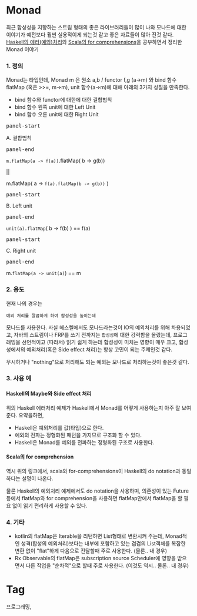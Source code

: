 Monad
=====

최근 합성성을 지향하는 스트림 형태의 좋은 라이브러리들이 많이 나와 모나드에 대한 이야기가 예전보다 훨씬 실용적이게 되는것 같고 좋은 자료들이 많아 진것 같다. [Haskell의 에러(예외)처리](https://www.schoolofhaskell.com/school/starting-with-haskell/basics-of-haskell/10_Error_Handling)와 [Scala의 for comprehensions](https://docs.scala-lang.org/tutorials/FAQ/yield.html)을 공부하면서 정리한 Monad 이야기

### 1. 정의
Monad는 타입인데, Monad m 은 원소 a,b / functor f,g (a->m) 와 bind 함수 flatMap (혹은 >>=, m->m), unit 함수(a->m)에 대해 아래의 3가지 성질을 만족한다.

 * bind 함수와 functor에 대한에 대한 결합법칙
 * bind 함수 왼쪽 unit에 대한 Left Unit
 * bind 함수 오른 unit에 대한 Right Unit

<pre>panel-start</pre>
A. 결합법칙
<pre>panel-end</pre>

``m.flatMap(a -> f(a))``.flatMap( b -> g(b))

||

m.flatMap( a -> ``f(a).flatMap(b -> g(b))`` )

<pre>panel-start</pre>
B. Left unit
<pre>panel-end</pre>

``unit(a).flatMap``( b -> f(b) ) == f(a)

<pre>panel-start</pre>
C. Right unit
<pre>panel-end</pre>

m.``flatMap(a -> unit(a)``) == m

### 2. 용도

현재 나의 경우는

```
예외 처리를 깔끔하게 하여 합성성을 높이는데
```

모나드를 사용한다. 사실 헤스켈에서도 모나드라는것이 IO의 예외처리를 위해 차용되었고, 자바의 스트림이나 FRP를 쓰기 전까지는 ``합성성``에 대한 강력함을 몰랐는데, 프로그래밍을 선언적이고 (따라서) 읽기 쉽게 하는데 합성성이 미치는 영향이 매우 크고, 합성성에서의 예외처리(혹은 Side effect 처리)는 항상 고민이 되는 주제인것 같다.

무시하거나 "nothing"으로 처리해도 되는 예외는 모나드로 처리하는것이 좋은것 같다.

### 3. 사용 예

#### Haskell의 Maybe와 Side effect 처리

위의 Haskell 에러처리 예제가 Haskell에서 Monad를 어떻게 사용하는지 아주 잘 보여준다. 요약을하면,

 * Haskell은 예외처리를 값(타입)으로 한다.
 * 예외의 전파는 정형화된 패턴을 가지므로 구조화 할 수 있다.
 * Haskell은 Monad를 예외를 전파하는 정형화된 구조로 사용한다.

#### Scala의 for comprehension

역시 위의 링크에서, scala와 for-comprehensions이 Haskell의 do notation과 동일하다는 설명이 나온다.

물론 Haskell의 예외처리 예제에서도 do notation을 사용하며, 의존성이 있는 Future등에서 flatMap와 for comprehension을 사용하면 flatMap안에서 flatMap을 할 필요 없이 읽기 편리하게 사용할 수 있다.


### 4. 기타

 * kotlin의 flatMap은 Iterable을 리턴하면 List형태로 변환시켜 주는데, Monad적인 성격(합성의 예외처리)보다는 내부에 포함하고 있는 겹겹의 List객체를 복잡한 변환 없이 "flat"하게 다음으로 전달할때 주로 사용한다. (물론.. 내 경우)
 * Rx Observable의 flatMap은 subscription source Scheduler에 영향을 받으면서 다른 작업을 "순차적"으로 할때 주로 사용한다. (이것도 역시.. 물론.. 내 경우)

Tag
====
프로그래밍,